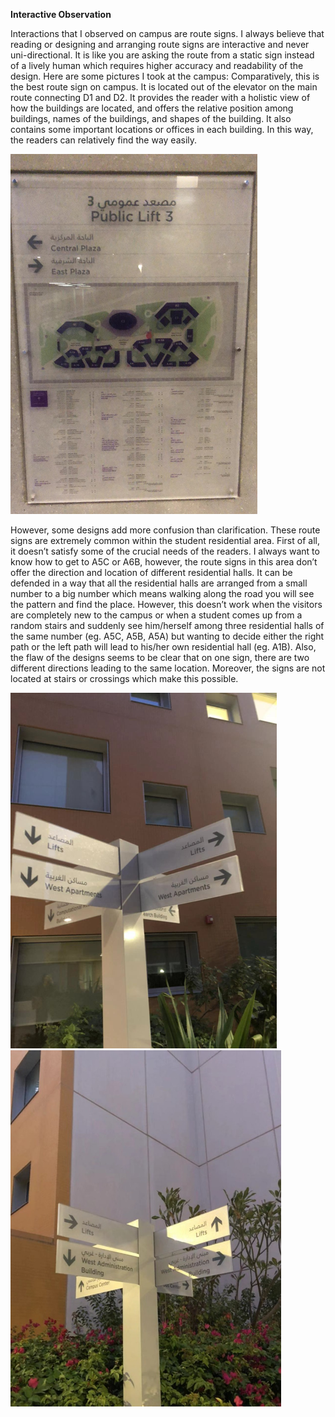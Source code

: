 **Interactive Observation**

Interactions that I observed on campus are route signs. I always believe that reading or designing and arranging route signs are interactive and never uni-directional. It is like you are asking the route from a static sign instead of a lively human which requires higher accuracy and readability of the design. Here are some pictures I took at the campus: Comparatively, this is the best route sign on campus. It is located out of the elevator on the main route connecting D1 and D2. It provides the reader with a holistic view of how the buildings are located, and offers the relative position among buildings, names of the buildings, and shapes of the building. It also contains some important locations or offices in each building. In this way, the readers can relatively find the way easily.

![](interactiveObservationOne.png)


However, some designs add more confusion than clarification. These route signs are extremely common within the student residential area. First of all, it doesn’t satisfy some of the crucial needs of the readers. I always want to know how to get to A5C or A6B, however, the route signs in this area don’t offer the direction and location of different residential halls. It can be defended in a way that all the residential halls are arranged from a small number to a big number which means walking along the road you will see the pattern and find the place. However, this doesn’t work when the visitors are completely new to the campus or when a student comes up from a random stairs and suddenly see him/herself among three residential halls of the same number (eg. A5C, A5B, A5A) but wanting to decide either the right path or the left path will lead to his/her own residential hall (eg. A1B). Also, the flaw of the designs seems to be clear that on one sign, there are two different directions leading to the same location. Moreover, the signs are not located at stairs or crossings which make this possible.

![](interactiveObservationTwo.png)
![](interactiveObservationThree.png)
